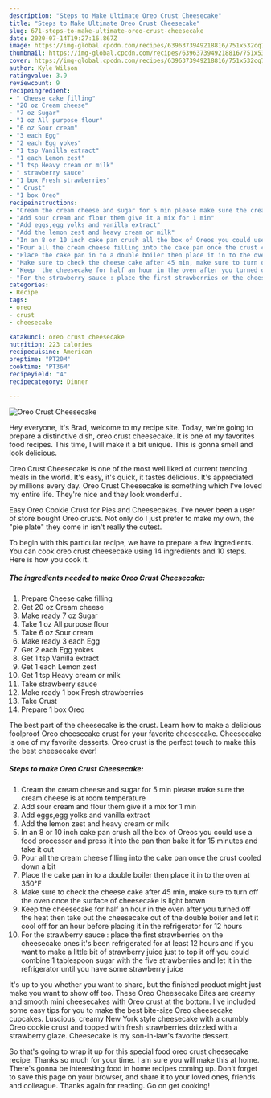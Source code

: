 ```yaml
---
description: "Steps to Make Ultimate Oreo Crust Cheesecake"
title: "Steps to Make Ultimate Oreo Crust Cheesecake"
slug: 671-steps-to-make-ultimate-oreo-crust-cheesecake
date: 2020-07-14T19:27:16.867Z
image: https://img-global.cpcdn.com/recipes/6396373949218816/751x532cq70/oreo-crust-cheesecake-recipe-main-photo.jpg
thumbnail: https://img-global.cpcdn.com/recipes/6396373949218816/751x532cq70/oreo-crust-cheesecake-recipe-main-photo.jpg
cover: https://img-global.cpcdn.com/recipes/6396373949218816/751x532cq70/oreo-crust-cheesecake-recipe-main-photo.jpg
author: Kyle Wilson
ratingvalue: 3.9
reviewcount: 9
recipeingredient:
- " Cheese cake filling"
- "20 oz Cream cheese"
- "7 oz Sugar"
- "1 oz All purpose flour"
- "6 oz Sour cream"
- "3 each Egg"
- "2 each Egg yokes"
- "1 tsp Vanilla extract"
- "1 each Lemon zest"
- "1 tsp Heavy cream or milk"
- " strawberry sauce"
- "1 box Fresh strawberries"
- " Crust"
- "1 box Oreo"
recipeinstructions:
- "Cream the cream cheese and sugar for 5 min please make sure the cream cheese is at room temperature"
- "Add sour cream and flour them give it a mix for 1 min"
- "Add eggs,egg yolks and vanilla extract"
- "Add the lemon zest and heavy cream or milk"
- "In an 8 or 10 inch cake pan crush all the box of Oreos you could use a food processor and press it into the pan then bake it for 15 minutes and take it out"
- "Pour all the cream cheese filling into the cake pan once the crust cooled down a bit"
- "Place the cake pan in to a double boiler then place it in to the oven at 350°F"
- "Make sure to check the cheese cake after 45 min, make sure to turn off the oven once the surface of cheesecake is light brown"
- "Keep  the cheesecake for half an hour in the oven after you turned off the heat then take out the cheesecake out of the double boiler and let it cool off for an hour before placing it in  the refrigerator for 12 hours"
- "For the strawberry sauce : place the first strawberries on the cheesecake ones it&#39;s been refrigerated for at least 12 hours and if you want to make a little bit of strawberry juice just to top it off you could combine 1 tablespoon sugar with the five strawberries and let it in the refrigerator until you have some strawberry juice"
categories:
- Recipe
tags:
- oreo
- crust
- cheesecake

katakunci: oreo crust cheesecake 
nutrition: 223 calories
recipecuisine: American
preptime: "PT20M"
cooktime: "PT36M"
recipeyield: "4"
recipecategory: Dinner

---
```



![Oreo Crust Cheesecake](https://img-global.cpcdn.com/recipes/6396373949218816/751x532cq70/oreo-crust-cheesecake-recipe-main-photo.jpg)

Hey everyone, it's Brad, welcome to my recipe site. Today, we're going to prepare a distinctive dish, oreo crust cheesecake. It is one of my favorites food recipes. This time, I will make it a bit unique. This is gonna smell and look delicious.

Oreo Crust Cheesecake is one of the most well liked of current trending meals in the world. It's easy, it's quick, it tastes delicious. It's appreciated by millions every day. Oreo Crust Cheesecake is something which I've loved my entire life. They're nice and they look wonderful.

Easy Oreo Cookie Crust for Pies and Cheesecakes. I&#39;ve never been a user of store bought Oreo crusts. Not only do I just prefer to make my own, the &#34;pie plate&#34; they come in isn&#39;t really the cutest.


To begin with this particular recipe, we have to prepare a few ingredients. You can cook oreo crust cheesecake using 14 ingredients and 10 steps. Here is how you cook it.

<!--inarticleads1-->

##### The ingredients needed to make Oreo Crust Cheesecake:

1. Prepare  Cheese cake filling
1. Get 20 oz Cream cheese
1. Make ready 7 oz Sugar
1. Take 1 oz All purpose flour
1. Take 6 oz Sour cream
1. Make ready 3 each Egg
1. Get 2 each Egg yokes
1. Get 1 tsp Vanilla extract
1. Get 1 each Lemon zest
1. Get 1 tsp Heavy cream or milk
1. Take  strawberry sauce
1. Make ready 1 box Fresh strawberries
1. Take  Crust
1. Prepare 1 box Oreo


The best part of the cheesecake is the crust. Learn how to make a delicious foolproof Oreo cheesecake crust for your favorite cheesecake. Cheesecake is one of my favorite desserts. Oreo crust is the perfect touch to make this the best cheesecake ever! 

<!--inarticleads2-->

##### Steps to make Oreo Crust Cheesecake:

1. Cream the cream cheese and sugar for 5 min please make sure the cream cheese is at room temperature
1. Add sour cream and flour them give it a mix for 1 min
1. Add eggs,egg yolks and vanilla extract
1. Add the lemon zest and heavy cream or milk
1. In an 8 or 10 inch cake pan crush all the box of Oreos you could use a food processor and press it into the pan then bake it for 15 minutes and take it out
1. Pour all the cream cheese filling into the cake pan once the crust cooled down a bit
1. Place the cake pan in to a double boiler then place it in to the oven at 350°F
1. Make sure to check the cheese cake after 45 min, make sure to turn off the oven once the surface of cheesecake is light brown
1. Keep  the cheesecake for half an hour in the oven after you turned off the heat then take out the cheesecake out of the double boiler and let it cool off for an hour before placing it in  the refrigerator for 12 hours
1. For the strawberry sauce : place the first strawberries on the cheesecake ones it&#39;s been refrigerated for at least 12 hours and if you want to make a little bit of strawberry juice just to top it off you could combine 1 tablespoon sugar with the five strawberries and let it in the refrigerator until you have some strawberry juice


It&#39;s up to you whether you want to share, but the finished product might just make you want to show off too. These Oreo Cheesecake Bites are creamy and smooth mini cheesecakes with Oreo crust at the bottom. I&#39;ve included some easy tips for you to make the best bite-size Oreo cheesecake cupcakes. Luscious, creamy New York style cheesecake with a crumbly Oreo cookie crust and topped with fresh strawberries drizzled with a strawberry glaze. Cheesecake is my son-in-law&#39;s favorite dessert. 

So that's going to wrap it up for this special food oreo crust cheesecake recipe. Thanks so much for your time. I am sure you will make this at home. There's gonna be interesting food in home recipes coming up. Don't forget to save this page on your browser, and share it to your loved ones, friends and colleague. Thanks again for reading. Go on get cooking!
